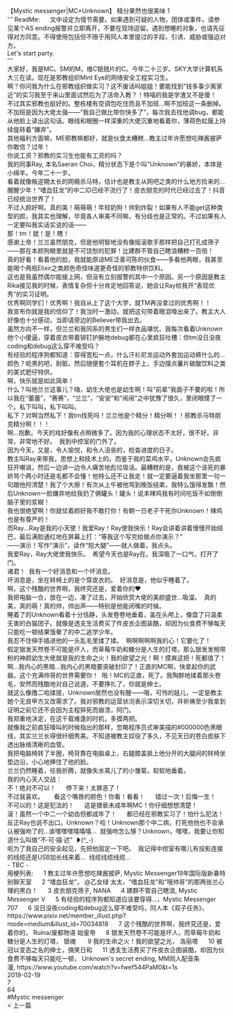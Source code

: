 <br/>
【Mystic messenger|MC×Unknown】 精分果然也很美味 1<br/>
''' ReadMe:      文中设定为情节需要。如果遇到可疑的人物，团体或事件，请参见某个AS ending报警并立即离开，不要在现场逗留。遇到想睡的对象，也请先征得对方同意。不得使用包括但不限于用同人本里提过的手段，引诱、威胁或强迫对方。<br/>
Let's start party.<br/>
'''<br/>
大家好，我是MC。SM的M，维C银翘片的C。今年二十三岁。SKY大学计算机系大三在读。现在是邪教组织Mint Eye的网络安全工程实习生。<br/>
啊？你问我为什么在邪教组织做实习？这不废话吗姐姐！要能找到“钱多事少离家近”的实习我至于来山里面试然后为了活命入教？！特喵的我是学渣又不是傻！<br/>
不过其实邪教也挺好的。整栋楼有空调包吃住而且不加班...啊不加班这一条删掉。不加班是因为大佬太强——“我自己做比带你快多了”，每次我去找他调bug，都能从他脸上读出这句话。眼线和眼圈一样深重的大佬沉重地看着你，薄荷色虹膜上持续旋转着“嫌弃”。<br/>
其他福利方面嘛，ME邪教嘛都好，就是伙食太糟糕...教主过年许愿想吃辣酱披萨你敢信？过年！<br/>
你说工资？邪教的实习生也能有工资的吗？<br/>
我的同事Ray, 本名Saeran Choi，精分状态下是个叫"Unknown"的暴娇，本体是小绵羊。今年二十一岁。<br/>
看着就像叛逆期太长的网瘾杀马特，估计也是教主从网吧之类的什么地方捡来的...醒醒少年！“嗜血狂龙”的中二ID已经不流行了！皮衣朋克的时代已经过去了！抖音已经统治世界了！<br/>
不过人颜好啊。真的美！萌萌萌！年轻奶狗！帅到炸裂！如果有人不能get这种类型的颜，我其实也理解，毕竟各人审美不同嘛，有分歧也是正常的。不过如果有人一定要叫我实话实说的话——<br/>
那！tm！就！是！瞎！<br/>
感谢上帝！兰兰虽然朋克，但是他明智地没有像摇滚歌手那样把自己打孔成筛子——那在本颜狗眼里就是不可饶恕的犯罪！比建群不管自己瞎浪糟糕一百倍！<br/>
真的好看！看着他的脸，我就能原谅ME泛善可陈的伙食——多看他两眼，我甚至能喝个两瓶Elixir之类颜色奇怪味道更奇怪的邪教特供饮料。<br/>
这也是我虽然偶尔能接上网，但没有立刻报警的其中一个原因。另一个原因是教主Rika接见我的时候，表情复杂但十分肯定地回答说，她会让Ray给我开“表现优秀”的实习证明。<br/>
优秀啊同学们！优秀啊！我自从上了这个大学，就TM再没拿过的优秀啊！！<br/>
我宣布你就是我的信仰了！我当时一激动，就把这句带着眼泪嚎出来了。教主大人好像也十分感动，当即请旁边的Believer带我出去。<br/>
虽然方向不一样，但兰兰和我同系的男生们一样衣品堪忧。我每次看着Unknown他个小傻逼，穿着皮衣带着铆钉护腕地debug都在心里疯狂吐槽：你tm没日没夜coding和debug这么穿不难受吗？<br/>
有经验的程序狗都知道：穿得宽松一点，什么汗衫尼龙运动外套加运动裤什么的...颜色？呃黑的吧，耐脏。然后随便套个耳机在脖子上，手边摆点薯片碳酸饮料之类的美式肥仔特供。<br/>
啊，快乐就是如此简单！<br/>
什么？叫他兰兰这事儿？嗨，幼生大佬也是幼生啊！叫“前辈”我面子不要的啦！所以我在“蕾蕾”，“赛赛”，“兰兰”，“安安”和“闹闹”之中犹豫了很久，里闭眼摸了一个。私下叫叫，私下叫叫。<br/>
私下？对啊当然私下！我tm找死吗！兰兰他是个精分！精分啊！！邪教杀马特朋克精分啊！！！<br/>
啊...抱歉。今天的戏好像有点稍微多了。因为我的心理状态不太好，很不好。非常，非常地不好。  我到中控室的门外了。<br/>
因为今天，又是，令人愉悦，和令人沮丧的，检查进度的日子。<br/>
教主叫Ray来带我，思想上和技术上的。而鉴于我的菜鸡水平，Unknown会先疯狂开嘲讽，然后一边讲一边令人痛苦地彪垃圾话。最糟糕的是，我被这个该死的暴娇骂个两小时还是毛都不会懂！他特么还不让我走！就一定要逼着我坐那里一句一句跟他捋清楚！我了个大擦！有次从上午被他骂到晚饭结束，我特么饿得发飘！然后Unknown一脸嫌弃地给我扔了俩罐头！罐头！说本辣鸡我有时间吃饭不如倒倒脑子里的浆糊！<br/>
我也很绝望啊！你就仗着颜好我不敢打你！有朝一日老子干死你Unknown！辣鸡也是有尊严的！<br/>
而Ray...Ray是我的小天使！我爱Ray！Ray使我快乐！Ray会讲着讲着慢慢开始结巴，最后满脸通红地在屏幕上打：“等我这个写完给做点你演示？”<br/>
——演示！写作“演示”，读作“抱大腿”——就人做着，我点头。<br/>
我爱Ray，Ray大佬使我快乐。  希望今天也是Ray在。我深吸了一口气，打开了门。<br/>
诸君！  我有一个好消息和一个坏消息。<br/>
坏消息是，坐在转椅上的是个穿皮衣的。  好消息是，他似乎睡着了。<br/>
啊，这个残酷的世界啊，我终究还是，爱着你的❤<br/>
我把电脑一合，放在一边，凑了过去，开始欣赏大佬的美颜盛世...吸溜。  真的美，真的萌！真的帅，帅出声——特别是他能闭嘴的时候。<br/>
睡着了的Unknown看着十分恬静，头发卷卷地垂着，盖在头颅上，像盘了只温柔无害的白猫团子。就像是透支生活费买了件皮衣企图装酷，却因为伙食费不够每天只能吃一顿结果饿晕了的中二逃学少年。<br/>
我忍不住伸手插进他的一头乱毛里揉了揉。  啊啊啊啊啊我的心！它要化了！<br/>
假定银发天然卷不可能是坏人，而草莓牛奶和糖分是人生的灯塔，那么银发发梢带粉的神颜幼生大佬就是我的生命之火！我的欲望之光！啊！摸爽这把！死都值了！<br/>
啊...我内心的黑暗...我内心的黑暗要突破封印了！正直的MC啊，快拿起你的武器。这个充满帅哥的世界需要你！  啪！MC的正直，死了。我陶醉地揉着那头卷毛，安然而残酷地对自己说道。不要挣扎了，你就是绅士。<br/>
就这么像撸二哈揉搓，Unknown居然也没有醒——哦，可怜的娃儿，一定是教主她个无良甲方又改需求了。我对邪教的运营状况表示深切关切，并祈祷至少我拿到证明之前它还不会因为主程猝死而崩溃，阿门。<br/>
我郑重地决定，在这千载难逢的时机，多摸两把。<br/>
就像我之前疯狂嚎叫的时候指出的那样，忽略程序员式审美描的#000000色黑眼线，其实兰兰长得很纤细秀美。不知道被教主奴役了多久，不见天日的苍白皮肤下透出脉络清晰的血管。<br/>
我把电脑椅转了半圈，椅背靠在电脑桌上，右腿膝盖抵上他分开的大腿间的转椅坐垫边沿，小心地捧住了他的脸。<br/>
兰兰仍然睡着，任我折腾，就像失水蔫儿了的小雏菊，软软地垂着。<br/>
我的内心天人交战：<br/>
不！绝对不可以！      停下来！太罪恶了！<br/>
不过我喜欢。      看这个嘴唇的颜色！你看！看看！      错过一次！后悔一生！<br/>
不可以的！这是犯法的！      这是猥亵未成年啊MC！你仔细想想清楚！<br/>
滚！虽然一个中二一个幼齿但都成年了！      都已经在邪教实习了！怕什么犯法！<br/>
反正Ray也说不出口。Unknown？哈！Unknown那个中二病，打死他他也不会承认被强吻了的...诶嘿嘿嘿嘻嘻嘻...  就强吻怎么够？Unknown，嘿嘿，我要让你知道什么叫做“不·可·描·述”  ❥(^_-)<br/>
呃为了我自己的安全起见，先把他固定一下吧。  我记得中控室有哪儿有投影连接的线缆还是USB加长线来着...  线缆线缆线缆...<br/>
- TBC -<br/>
用梗列表:      1 教主过年许愿想吃辣酱披萨, Mystic Messenger19年国际版新春特别聊天室      2 “嗜血狂龙”， @乙女绿 太太，“嗜血狂龙”和“哦帅哥”的那两张兰心理的黑白！      3 皮衣朋克筛子, NANA      4 建群不管自己瞎浪, Mystic Messenger V      5 有经验的程序狗都知道应该要穿得...，Mystic Messenger 707      6 没日没夜coding和debug这么穿不难受吗，同人本《双子任务》，https://www.pixiv.net/member_illust.php?mode=medium&illust_id=70034818      7 这个残酷的世界啊，我终究还是，爱着你的， Ruina/废都物语 始皇帝      8 银发天然卷不可能是坏人，而草莓牛奶和糖分是人生的灯塔， 银魂       9 我的生命之火！我的欲望之光， 洛丽塔      10 被冠以变态之名的绅士，搞笑日和      11 透支生活费买了件皮衣企图装酷，却因为伙食费不够每天只能吃一顿， Unknown's secret ending, MM同人配音条漫, https://www.youtube.com/watch?v=fwef544PaM0&t=1s<br/>
2019-02-19<br/>
7<br/>
64<br/>
#Mystic messenger<br/>
< 上一篇<br/>
